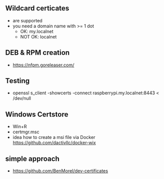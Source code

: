 ## Wildcard certicates
  - are supported
  - you need a domain name with >= 1 dot
    - OK: my.localnet
    - NOT OK: localnet

## DEB & RPM creation

  - https://nfpm.goreleaser.com/

## Testing
  - openssl s_client -showcerts -connect raspberrypi.my.localnet:8443 < /dev/null

## Windows Certstore

  - Win+R
  - certmgr.msc
  - idea how to create a msi file via Docker <https://github.com/dactivllc/docker-wix>

## simple approach

  - <https://github.com/BenMorel/dev-certificates>
